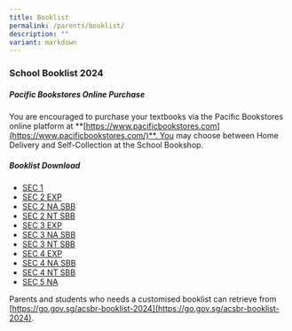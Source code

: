 ```yaml
---
title: Booklist
permalink: /parents/booklist/
description: ""
variant: markdown
---
```

### **School Booklist 2024**

#####  **Pacific Bookstores Online Purchase**
You are encouraged to purchase your textbooks via the Pacific Bookstores online platform at **[https://www.pacificbookstores.com](https://www.pacificbookstores.com/)**. You may choose between Home Delivery and Self-Collection at the School Bookshop.

##### **Booklist Download**
* [SEC 1](/files/2024%20Booklist/s1%20booklist.pdf)
* [SEC 2 EXP](/files/2024%20Booklist/s2%20ex%20booklist.pdf)
* [SEC 2 NA SBB](/files/2024%20Booklist/s2%20na%20sbb%20booklist.pdf)
* [SEC 2 NT SBB](/files/2024%20Booklist/s2%20nt%20sbb%20booklist.pdf)
* [SEC 3 EXP](/files/2024%20Booklist/s3%20ex%20booklist.pdf)
* [SEC 3 NA SBB](/files/2024%20Booklist/s3%20na%20sbb%20booklist.pdf)
* [SEC 3 NT SBB](/files/2024%20Booklist/s3%20nt%20sbb%20booklist.pdf)
* [SEC 4 EXP](/files/2024%20Booklist/s4%20ex%20booklist.pdf)
* [SEC 4 NA SBB](/files/2024%20Booklist/s4%20na%20sbb%20booklist.pdf)
* [SEC 4 NT SBB](/files/2024%20Booklist/s4%20nt%20sbb%20booklist.pdf)
* [SEC 5 NA](/files/2024%20Booklist/s5%20na%20booklist.pdf)

Parents and students who needs a customised booklist can retrieve from [https://go.gov.sg/acsbr-booklist-2024](https://go.gov.sg/acsbr-booklist-2024).
